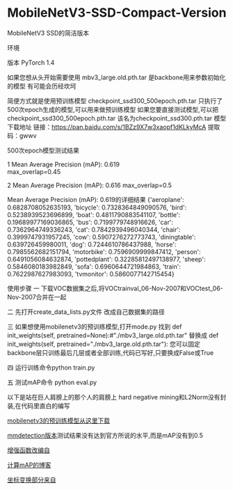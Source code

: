 # MobileNetV3-SSD-Compact-Version
MobileNetV3 SSD的简洁版本

环境

版本 PyTorch 1.4

如果您想从头开始需要使用
mbv3_large.old.pth.tar
是backbone用来参数初始化的模型
有可能会历经坎坷


简便方式就是使用预训练模型
checkpoint_ssd300_500epoch.pth.tar
只执行了500次epoch生成的模型,可以用来做预训练模型
如果您要直接测试模型,可以把checkpoint_ssd300_500epoch.pth.tar
该名为checkpoint_ssd300.pth.tar
模型下载地址
链接：https://pan.baidu.com/s/1BZz9X7w3xaopf1dKLkyMcA 
提取码：gwwv


500次epoch模型测试结果

1 Mean Average Precision (mAP): 0.619  
max_overlap=0.45


2 Mean Average Precision (mAP): 0.616
max_overlap=0.5

Mean Average Precision (mAP): 0.619的详细结果
{'aeroplane': 0.6828708052635193,
 'bicycle': 0.7328364849090576,
 'bird': 0.5238939523696899,
 'boat': 0.4811790883541107,
 'bottle': 0.19689977169036865,
 'bus': 0.7199779748916626,
 'car': 0.7362964749336243,
 'cat': 0.7842939496040344,
 'chair': 0.3999747931957245,
 'cow': 0.5907276272773743,
 'diningtable': 0.639726459980011,
 'dog': 0.7244610786437988,
 'horse': 0.7985562682151794,
 'motorbike': 0.7596909999847412,
 'person': 0.6491056084632874,
 'pottedplant': 0.32285812497138977,
 'sheep': 0.5846080183982849,
 'sofa': 0.6960644721984863,
 'train': 0.7622987627983093,
 'tvmonitor': 0.5860077142715454}
 
 使用步骤
一 下载VOC数据集之后,将VOCtrainval_06-Nov-2007和VOCtest_06-Nov-2007合并在一起


二 先打开create_data_lists.py文件
改成自己数据集的路径

三 如果想使用mobilenetv3的预训练模型,打开mode.py
找到    def init_weights(self, pretrained=None):#"./mbv3_large.old.pth.tar"
替换成 def init_weights(self, pretrained="./mbv3_large.old.pth.tar"):
您可以固定backbone层只训练最后几层或者全部训练,代码已写好,只要换成False或True

四 运行训练命令python train.py

五 测试mAP命令 python eval.py



以下是站在巨人肩膀上的那个人的肩膀上
hard negative mining和L2Norm没有封装,在代码里直白的编写


[mobilenetv3的预训练模型从这里下载](https://github.com/xiaolai-sqlai/mobilenetv3)

[mmdetection版本](https://github.com/ujsyehao/mobilenetv3-ssd)测试结果没有达到官方所说的水平,而是mAP没有到0.5

[增强函数改编自](https://github.com/amdegroot/ssd.pytorch/blob/master/utils/augmentations.py)

 [计算mAP的博客](https://medium.com/@jonathan_hui/map-mean-average-precision-for-object-detection-45c121a31173)

 [坐标变换部分来自](https://github.com/weiliu89/caffe/issues/155)
